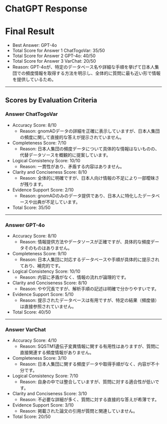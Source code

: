 # ChatGPT Response

# Final Result

- Best Answer: GPT-4o
- Total Score for Answer 1 ChatTogoVar: 35/50
- Total Score for Answer 2 GPT-4o: 40/50
- Total Score for Answer 3 VarChat: 20/50
- Reason: GPT-4oが、特定のデータベース名や詳細な手順を挙げて日本人集団での頻度情報を取得する方法を明示し、全体的に質問に最も近い形で情報を提供しているため。

---

## Scores by Evaluation Criteria

### Answer ChatTogoVar
- Accuracy Score: 8/10
  - Reason: gnomADデータの詳細を正確に表示していますが、日本人集団の頻度に関して直接的な答えが提示されていません。
- Completeness Score: 7/10
  - Reason: 日本人集団の頻度データについて具体的な情報はないものの、代替データソースを概観的に提案しています。
- Logical Consistency Score: 10/10
  - Reason: 一貫性があり、矛盾する内容はありません。
- Clarity and Conciseness Score: 8/10
  - Reason: 全体的に明確ですが、日本人向け情報の不足により一部曖昧さが残ります。
- Evidence Support Score: 2/10
  - Reason: gnomADのみのデータ提供であり、日本人に特化したデータベースや出典が不足しています。
- Total Score: 35/50

---

### Answer GPT-4o
- Accuracy Score: 8/10
  - Reason: 情報提供方法やデータソースが正確ですが、具体的な頻度データそのものはありません。
- Completeness Score: 9/10
  - Reason: 日本人集団に対応するデータベースや手順が具体的に提示されており、補完的です。
- Logical Consistency Score: 10/10
  - Reason: 内容に矛盾がなく、情報の流れが論理的です。
- Clarity and Conciseness Score: 8/10
  - Reason: やや冗長ですが、解析手順の記述は明確で分かりやすいです。
- Evidence Support Score: 5/10
  - Reason: 提示されたデータベースは有用ですが、特定の結果（頻度値）は直接参照されていません。
- Total Score: 40/50

---

### Answer VarChat
- Accuracy Score: 4/10
  - Reason: SQSTM1遺伝子変異情報に関する有用性はありますが、質問に直接関連する頻度情報がありません。
- Completeness Score: 3/10
  - Reason: 日本人集団に関する頻度データや取得手順がなく、内容が不十分です。
- Logical Consistency Score: 7/10
  - Reason: 自身の中では整合していますが、質問に対する適合性が低いです。
- Clarity and Conciseness Score: 3/10
  - Reason: 不必要な詳細が多く、質問に対する直接的な答えが希薄です。
- Evidence Support Score: 3/10
  - Reason: 掲載された論文の引用が質問と関連していません。
- Total Score: 20/50